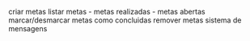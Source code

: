 criar metas
listar metas
    - metas realizadas
    - metas abertas
marcar/desmarcar metas como concluidas
remover metas
sistema de mensagens 
